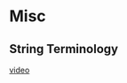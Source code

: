 # Misc

## String Terminology
[video](https://www.youtube.com/watch?v=wMyI-h9UY-M&index=10&list=PL_AKIMJc4roXJldxjJGtH8PJb4dY6nN1D)

